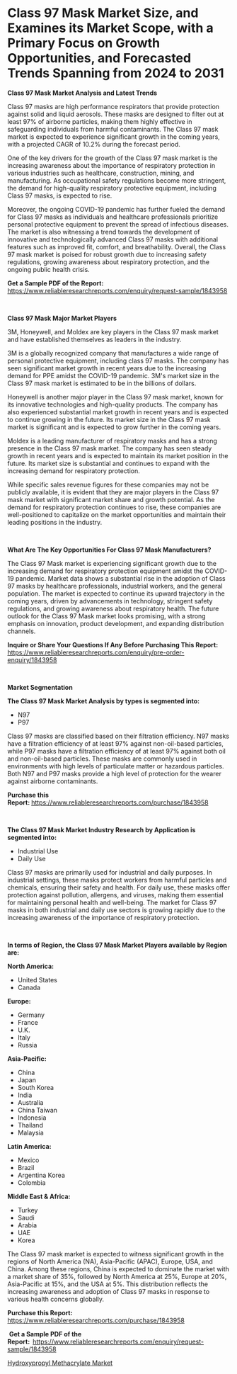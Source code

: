 <p><h1>Class 97 Mask Market Size, and Examines its Market Scope, with a Primary Focus on Growth Opportunities, and Forecasted Trends Spanning from 2024 to 2031</h1></p><p><strong>Class 97 Mask Market Analysis and Latest Trends</strong></p>
<p><p>Class 97 masks are high performance respirators that provide protection against solid and liquid aerosols. These masks are designed to filter out at least 97% of airborne particles, making them highly effective in safeguarding individuals from harmful contaminants. The Class 97 mask market is expected to experience significant growth in the coming years, with a projected CAGR of 10.2% during the forecast period.</p><p>One of the key drivers for the growth of the Class 97 mask market is the increasing awareness about the importance of respiratory protection in various industries such as healthcare, construction, mining, and manufacturing. As occupational safety regulations become more stringent, the demand for high-quality respiratory protective equipment, including Class 97 masks, is expected to rise.</p><p>Moreover, the ongoing COVID-19 pandemic has further fueled the demand for Class 97 masks as individuals and healthcare professionals prioritize personal protective equipment to prevent the spread of infectious diseases. The market is also witnessing a trend towards the development of innovative and technologically advanced Class 97 masks with additional features such as improved fit, comfort, and breathability. Overall, the Class 97 mask market is poised for robust growth due to increasing safety regulations, growing awareness about respiratory protection, and the ongoing public health crisis.</p></p>
<p><strong>Get a Sample PDF of the Report:&nbsp;</strong> <a href="https://www.reliableresearchreports.com/enquiry/request-sample/1843958">https://www.reliableresearchreports.com/enquiry/request-sample/1843958</a></p>
<p>&nbsp;</p>
<p><strong>Class 97 Mask Major Market Players</strong></p>
<p><p>3M, Honeywell, and Moldex are key players in the Class 97 mask market and have established themselves as leaders in the industry. </p><p>3M is a globally recognized company that manufactures a wide range of personal protective equipment, including class 97 masks. The company has seen significant market growth in recent years due to the increasing demand for PPE amidst the COVID-19 pandemic. 3M's market size in the Class 97 mask market is estimated to be in the billions of dollars.</p><p>Honeywell is another major player in the Class 97 mask market, known for its innovative technologies and high-quality products. The company has also experienced substantial market growth in recent years and is expected to continue growing in the future. Its market size in the Class 97 mask market is significant and is expected to grow further in the coming years.</p><p>Moldex is a leading manufacturer of respiratory masks and has a strong presence in the Class 97 mask market. The company has seen steady growth in recent years and is expected to maintain its market position in the future. Its market size is substantial and continues to expand with the increasing demand for respiratory protection.</p><p>While specific sales revenue figures for these companies may not be publicly available, it is evident that they are major players in the Class 97 mask market with significant market share and growth potential. As the demand for respiratory protection continues to rise, these companies are well-positioned to capitalize on the market opportunities and maintain their leading positions in the industry.</p></p>
<p>&nbsp;</p>
<p><strong>What Are The Key Opportunities For Class 97 Mask Manufacturers?</strong></p>
<p><p>The Class 97 Mask market is experiencing significant growth due to the increasing demand for respiratory protection equipment amidst the COVID-19 pandemic. Market data shows a substantial rise in the adoption of Class 97 masks by healthcare professionals, industrial workers, and the general population. The market is expected to continue its upward trajectory in the coming years, driven by advancements in technology, stringent safety regulations, and growing awareness about respiratory health. The future outlook for the Class 97 Mask market looks promising, with a strong emphasis on innovation, product development, and expanding distribution channels.</p></p>
<p><strong>Inquire or Share Your Questions If Any Before Purchasing This Report:</strong> <a href="https://www.reliableresearchreports.com/enquiry/pre-order-enquiry/1843958">https://www.reliableresearchreports.com/enquiry/pre-order-enquiry/1843958</a></p>
<p>&nbsp;</p>
<p><strong>Market Segmentation</strong></p>
<p><strong>The Class 97 Mask Market Analysis by types is segmented into:</strong></p>
<p><ul><li>N97</li><li>P97</li></ul></p>
<p><p>Class 97 masks are classified based on their filtration efficiency. N97 masks have a filtration efficiency of at least 97% against non-oil-based particles, while P97 masks have a filtration efficiency of at least 97% against both oil and non-oil-based particles. These masks are commonly used in environments with high levels of particulate matter or hazardous particles. Both N97 and P97 masks provide a high level of protection for the wearer against airborne contaminants.</p></p>
<p><strong>Purchase this Report:&nbsp;</strong><a href="https://www.reliableresearchreports.com/purchase/1843958">https://www.reliableresearchreports.com/purchase/1843958</a></p>
<p>&nbsp;</p>
<p><strong>The Class 97 Mask Market Industry Research by Application is segmented into:</strong></p>
<p><ul><li>Industrial Use</li><li>Daily Use</li></ul></p>
<p><p>Class 97 masks are primarily used for industrial and daily purposes. In industrial settings, these masks protect workers from harmful particles and chemicals, ensuring their safety and health. For daily use, these masks offer protection against pollution, allergens, and viruses, making them essential for maintaining personal health and well-being. The market for Class 97 masks in both industrial and daily use sectors is growing rapidly due to the increasing awareness of the importance of respiratory protection.</p></p>
<p>&nbsp;</p>
<p><strong>In terms of Region, the Class 97 Mask Market Players available by Region are:</strong></p>
<p>
    <p> <strong> North America: </strong>
        <ul>
            <li>United States</li>
            <li>Canada</li>
        </ul>
        </p> 
    <p> <strong> Europe: </strong>
        <ul>
            <li>Germany</li>
            <li>France</li>
            <li>U.K.</li>
            <li>Italy</li>
            <li>Russia</li>
        </ul>
        </p> 
    <p> <strong> Asia-Pacific: </strong>
        <ul>
            <li>China</li>
            <li>Japan</li>
            <li>South Korea</li>
            <li>India</li>
            <li>Australia</li>
            <li>China Taiwan</li>
            <li>Indonesia</li>
            <li>Thailand</li>
            <li>Malaysia</li>
        </ul>
        </p> 
    <p> <strong> Latin America: </strong>
        <ul>
            <li>Mexico</li>
            <li>Brazil</li>
            <li>Argentina Korea</li>
            <li>Colombia</li>
        </ul>
        </p> 
    <p> <strong> Middle East & Africa: </strong>
        <ul>
            <li>Turkey</li>
            <li>Saudi</li>
            <li>Arabia</li>
            <li>UAE</li>
            <li>Korea</li>
        </ul>
    </p>
    </p>
<p><p>The Class 97 mask market is expected to witness significant growth in the regions of North America (NA), Asia-Pacific (APAC), Europe, USA, and China. Among these regions, China is expected to dominate the market with a market share of 35%, followed by North America at 25%, Europe at 20%, Asia-Pacific at 15%, and the USA at 5%. This distribution reflects the increasing awareness and adoption of Class 97 masks in response to various health concerns globally.</p></p>
<p><strong>Purchase this Report: </strong><a href="https://www.reliableresearchreports.com/purchase/1843958">https://www.reliableresearchreports.com/purchase/1843958</a></p>
<p>&nbsp;<strong>Get a Sample PDF of the Report:&nbsp;&nbsp;</strong><a href="https://www.reliableresearchreports.com/enquiry/request-sample/1843958">https://www.reliableresearchreports.com/enquiry/request-sample/1843958</a></p>
<p><strong></strong></p>
<p><p><a href="https://adventurous-uranium-ef9.notion.site/Global-Hydroxypropyl-Methacrylate-Market-Size-and-Market-Trends-Insights-and-Projections-from-2024--1e55606fbcba40a58d854821dcb395ca">Hydroxypropyl Methacrylate Market</a></p></p>